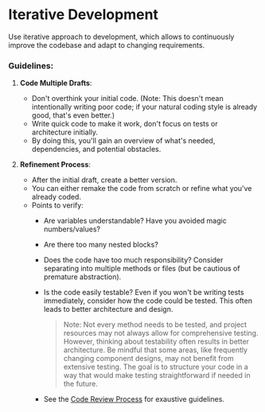 # Iterative Development

Use iterative approach to development, which allows to continuously improve the codebase and adapt to changing requirements.

### Guidelines:

1. **Code Multiple Drafts**: 
   - Don't overthink your initial code. (Note: This doesn't mean intentionally writing poor code; if your natural coding style is already good, that's even better.)
   - Write quick code to make it work, don't focus on tests or architecture initially.
   - By doing this, you'll gain an overview of what's needed, dependencies, and potential obstacles.


2. **Refinement Process**:
   - After the initial draft, create a better version.
   - You can either remake the code from scratch or refine what you've already coded.
   - Points to verify:
     - Are variables understandable? Have you avoided magic numbers/values?
     - Are there too many nested blocks?
     - Does the code have too much responsibility? Consider separating into multiple methods or files (but be cautious of premature abstraction).
     - Is the code easily testable? Even if you won't be writing tests immediately, consider how the code could be tested. This often leads to better architecture and design.
       
       > Note: Not every method needs to be tested, and project resources may not always allow for comprehensive testing. However, thinking about testability often results in better architecture. Be mindful that some areas, like frequently changing component designs, may not benefit from extensive testing. The goal is to structure your code in a way that would make testing straightforward if needed in the future.

     - See the [Code Review Process](../collaboration/code-review-process) for exaustive guidelines.

